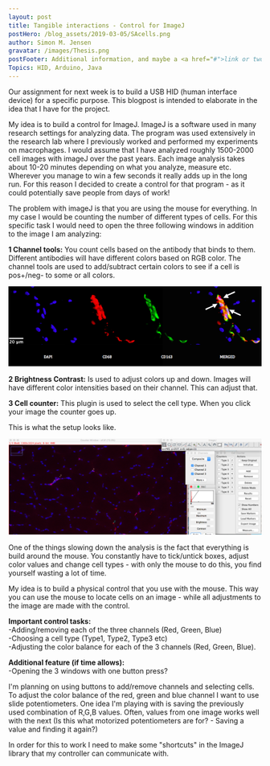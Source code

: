 ```yaml
---
layout: post
title: Tangible interactions - Control for ImageJ
postHero: /blog_assets/2019-03-05/SAcells.png
author: Simon M. Jensen
gravatar: /images/Thesis.png
postFooter: Additional information, and maybe a <a href="#">link or two</a>
Topics: HID, Arduino, Java
---
```


Our assignment for next week is to build a USB HID (human interface device) for a specific purpose. This blogpost is intended to elaborate in the idea that I have for the project.

My idea is to build a control for ImageJ. ImageJ is a software used in many research settings for analyzing data. The program was used extensively in the research lab where I previously worked and performed my experiments on macrophages.
I would assume that I have analyzed roughly 1500-2000 cell images with imageJ over the past years. Each image analysis takes about 10-20 minutes depending on what you analyze, measure etc. Wherever you manage to win a few seconds it really adds up in the long run. For this reason I decided to create a control for that program - as it could potentially save people from days of work!

The problem with imageJ is that you are using the mouse for everything. In my case I would be counting the number of different types of cells. For this specific task I would need to open the three following windows in addition to the image I am analyzing:

<strong>1 Channel tools:</strong> You count cells based on the antibody that binds to them. Different antibodies will have different colors based on RGB color. The channel tools are used to add/subtract certain colors to see if a cell is pos+/neg- to some or all colors.

<div class="aroundImage">
<img src="/blog_assets/2019-03-05/cells.png"
     alt="circles">
</div>

<strong>2 Brightness Contrast:</strong> Is used to adjust colors up and down. Images will have different color intensities based on their channel. This can adjust that.

<strong>3 Cell counter:</strong> This plugin is used to select the cell type. When you click your image the counter goes up.

This is what the setup looks like.

<div class="aroundImage">
<img src="/blog_assets/2019-03-05/img.png"
     alt="circles">
</div>

One of the things slowing down the analysis is the fact that everything is build around the mouse. You constantly have to tick/untick boxes, adjust color values and change cell types - with only the mouse to do this, you find yourself wasting a lot of time.

My idea is to build a physical control that you use with the mouse. This way you can use the mouse to locate cells on an image - while all adjustments to the image are made with the control.

<strong> Important control tasks: </strong> <br>
-Adding/removing each of the three channels (Red, Green, Blue) <br>
-Choosing a cell type (Type1, Type2, Type3 etc) <br>
-Adjusting the color balance for each of the 3 channels (Red, Green, Blue).

<strong> Additional feature (if time allows): </strong> <br>
-Opening the 3 windows with one button press?

I'm planning on using buttons to add/remove channels and selecting cells.
To adjust the color balance of the red, green and blue channel I want to use slide potentiometers.
One idea I'm playing with is saving the previously used combination of R,G,B values. Often, values from one image works well with the next (Is this what motorized potentiometers are for? - Saving a value and finding it again?)

In order for this to work I need to make some "shortcuts" in the ImageJ library that my controller can communicate with.

<br>
